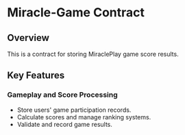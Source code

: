 # Miracle-Game Contract

## Overview
This is a contract for storing MiraclePlay game score results.

## Key Features

### Gameplay and Score Processing
- Store users' game participation records.
- Calculate scores and manage ranking systems.
- Validate and record game results.

